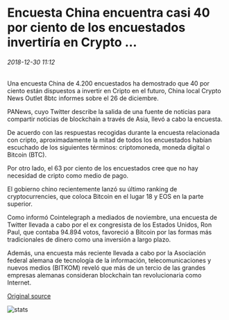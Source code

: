 # Encuesta China encuentra casi 40 por ciento de los encuestados invertiría en Crypto ...

###### 2018-12-30 11:12

Una encuesta China de 4.200 encuestados ha demostrado que 40 por ciento están dispuestos a invertir en Cripto en el futuro, China local Crypto News Outlet 8btc informes sobre el 26 de diciembre.

PANews, cuyo Twitter describe la salida de una fuente de noticias para compartir noticias de blockchain a través de Asia, llevó a cabo la encuesta.

De acuerdo con las respuestas recogidas durante la encuesta relacionada con cripto, aproximadamente la mitad de todos los encuestados habían escuchado de los siguientes términos: criptomoneda, moneda digital o Bitcoin (BTC).

Por otro lado, el 63 por ciento de los encuestados cree que no hay necesidad de cripto como medio de pago.

El gobierno chino recientemente lanzó su último ranking de cryptocurrencies, que coloca Bitcoin en el lugar 18 y EOS en la parte superior.

Como informó Cointelegraph a mediados de noviembre, una encuesta de Twitter llevada a cabo por el ex congresista de los Estados Unidos, Ron Paul, que contaba 94.894 votos, favoreció a Bitcoin por las formas más tradicionales de dinero como una inversión a largo plazo.

Además, una encuesta más reciente llevada a cabo por la Asociación federal alemana de tecnología de la información, telecomunicaciones y nuevos medios (BITKOM) reveló que más de un tercio de las grandes empresas alemanas consideran blockchain tan revolucionaria como Internet.

[Original source](https://cointelegraph.com/news/chinese-survey-finds-nearly-40-percent-of-respondents-would-invest-in-crypto)

![stats](https://c.statcounter.com/11760860/0/a89fa40b/1/ "stats")